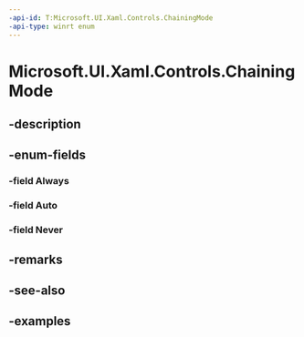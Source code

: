 ```yaml
---
-api-id: T:Microsoft.UI.Xaml.Controls.ChainingMode
-api-type: winrt enum
---
```


# Microsoft.UI.Xaml.Controls.ChainingMode

<!--
public enum ChainingMode
-->


## -description

## -enum-fields

### -field Always

### -field Auto

### -field Never

## -remarks

## -see-also

## -examples


